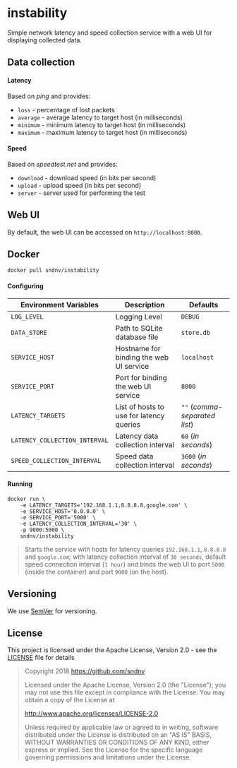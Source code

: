 # instability

Simple network latency and speed collection service with a web UI for displaying collected data.

## Data collection

#### Latency
Based on *ping* and provides:

* `loss` - percentage of lost packets
* `average` - average latency to target host (in milliseconds)
* `minimum` - minimum latency to target host (in milliseconds)
* `maximum` - maximum latency to target host (in milliseconds)

#### Speed
Based on *speedtest.net* and provides:

* `download` - download speed (in bits per second)
* `upload` - upload speed (in bits per second)
* `server` - server used for performing the test

## Web UI
By default, the web UI can be accessed on `http://localhost:8000`.

## Docker

`docker pull sndnv/instability`

#### Configuring

| Environment Variables         | Description                               | Defaults                      |
|-------------------------------|-------------------------------------------|-------------------------------|
| `LOG_LEVEL`                   | Logging Level                             | `DEBUG`                       |
| `DATA_STORE`                  | Path to SQLite database file              | `store.db`                    |
| `SERVICE_HOST`                | Hostname for binding the web UI service   | `localhost`                   |
| `SERVICE_PORT`                | Port for binding the web UI service       | `8000`                        |
| `LATENCY_TARGETS`             | List of hosts to use for latency queries  | `""` (*comma-separated list*) |
| `LATENCY_COLLECTION_INTERVAL` | Latency data collection interval          | `60` (*in seconds*)           |
| `SPEED_COLLECTION_INTERVAL`   | Speed data collection interval            | `3600` (*in seconds*)         |

#### Running

```
docker run \
    -e LATENCY_TARGETS='192.168.1.1,8.8.8.8,google.com' \
    -e SERVICE_HOST='0.0.0.0' \
    -e SERVICE_PORT='5000' \
    -e LATENCY_COLLECTION_INTERVAL='30' \
    -p 9000:5000 \
    sndnv/instability
```

> Starts the service with hosts for latency queries `192.168.1.1`, `8.8.8.8` and `google.com`; with latency
> collection interval of `30 seconds`, default speed connection interval (`1 hour`) and binds the web UI to
> port `5000` (inside the container) and port `9000` (on the host).

## Versioning
We use [SemVer](http://semver.org/) for versioning.

## License
This project is licensed under the Apache License, Version 2.0 - see the [LICENSE](LICENSE) file for details

> Copyright 2018 https://github.com/sndnv
>
> Licensed under the Apache License, Version 2.0 (the "License");
> you may not use this file except in compliance with the License.
> You may obtain a copy of the License at
>
> http://www.apache.org/licenses/LICENSE-2.0
>
> Unless required by applicable law or agreed to in writing, software
> distributed under the License is distributed on an "AS IS" BASIS,
> WITHOUT WARRANTIES OR CONDITIONS OF ANY KIND, either express or implied.
> See the License for the specific language governing permissions and
> limitations under the License.
